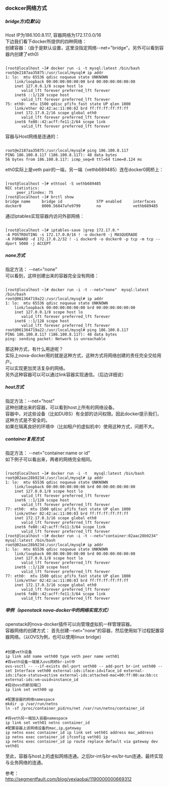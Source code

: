 ### dockcer网络方式
##### bridge方式(默认)
Host IP为186.100.8.117, 容器网络为172.17.0.0/16  
下边我们看下docker所提供的四种网络：  
创建容器：（由于是默认设置，这里没指定网络--net="bridge"。另外可以看到容器内创建了eth0)  
<pre><code>
[root@localhost ~]# docker run -i -t mysql:latest /bin/bash
root@e2187aa35875:/usr/local/mysql# ip addr
1: lo: <LOOPBACK,UP,LOWER_UP> mtu 65536 qdisc noqueue state UNKNOWN
    link/loopback 00:00:00:00:00:00 brd 00:00:00:00:00:00
    inet 127.0.0.1/8 scope host lo
       valid_lft forever preferred_lft forever
    inet6 ::1/128 scope host
       valid_lft forever preferred_lft forever
75: eth0: <BROADCAST,UP,LOWER_UP> mtu 1500 qdisc pfifo_fast state UP qlen 1000
    link/ether 02:42:ac:11:00:02 brd ff:ff:ff:ff:ff:ff
    inet 172.17.0.2/16 scope global eth0
       valid_lft forever preferred_lft forever
    inet6 fe80::42:acff:fe11:2/64 scope link
       valid_lft forever preferred_lft forever
</code></pre>
容器与Host网络是连通的：   
<pre><code>
root@e2187aa35875:/usr/local/mysql# ping 186.100.8.117
PING 186.100.8.117 (186.100.8.117): 48 data bytes
56 bytes from 186.100.8.117: icmp_seq=0 ttl=64 time=0.124 ms
</code></pre>
eth0实际上是veth pair的一端，另一端（vethb689485）连在docker0网桥上：
<pre><code>
[root@localhost ~]# ethtool -S vethb689485
NIC statistics:
     peer_ifindex: 75
[root@localhost ~]# brctl show
bridge name     bridge id               STP enabled     interfaces
docker0         8000.56847afe9799       no              vethb689485
</code></pre>
通过Iptables实现容器内访问外部网络：
<pre><code>
[root@localhost ~]# iptables-save |grep 172.17.0.*
-A POSTROUTING -s 172.17.0.0/16 ! -o docker0 -j MASQUERADE
-A FORWARD -d 172.17.0.2/32 ! -i docker0 -o docker0 -p tcp -m tcp --dport 5000 -j ACCEPT
</code></pre>

##### none方式
指定方法： --net="none"   
可以看到，这样创建出来的容器完全没有网络：   
<pre><code>
[root@localhost ~]# docker run -i -t --net="none"  mysql:latest /bin/bash
root@061364719a22:/usr/local/mysql# ip addr
1: lo: <LOOPBACK,UP,LOWER_UP> mtu 65536 qdisc noqueue state UNKNOWN
    link/loopback 00:00:00:00:00:00 brd 00:00:00:00:00:00
    inet 127.0.0.1/8 scope host lo
       valid_lft forever preferred_lft forever
    inet6 ::1/128 scope host
       valid_lft forever preferred_lft forever
root@061364719a22:/usr/local/mysql# ping 186.100.8.117
PING 186.100.8.117 (186.100.8.117): 48 data bytes
ping: sending packet: Network is unreachable
</code></pre>
那这种方式，有什么用途呢？  
实际上nova-docker用的就是这种方式，这种方式将网络创建的责任完全交给用户。  
可以实现更加灵活复杂的网络。   
另外这种容器可以可以通过link容器实现通信。（后边详细说）     

##### host方式  
指定方法：--net="host"   
这种创建出来的容器，可以看到host上所有的网络设备。    
容器中，对这些设备（比如DUBS）有全部的访问权限。因此docker提示我们，这种方式是不安全的。     
如果在隔离良好的环境中（比如租户的虚拟机中）使用这种方式，问题不大。   

##### container复用方式  
指定方法： --net="container:name or id"   
如下例子可以看出来，两者的网络完全相同。   
<pre><code>
[root@localhost ~]# docker run -i -t   mysql:latest /bin/bash
root@02aac28b9234:/usr/local/mysql# ip addr
1: lo: <LOOPBACK,UP,LOWER_UP> mtu 65536 qdisc noqueue state UNKNOWN
    link/loopback 00:00:00:00:00:00 brd 00:00:00:00:00:00
    inet 127.0.0.1/8 scope host lo
       valid_lft forever preferred_lft forever
    inet6 ::1/128 scope host
       valid_lft forever preferred_lft forever
77: eth0: <BROADCAST,UP,LOWER_UP> mtu 1500 qdisc pfifo_fast state UP qlen 1000
    link/ether 02:42:ac:11:00:03 brd ff:ff:ff:ff:ff:ff
    inet 172.17.0.3/16 scope global eth0
       valid_lft forever preferred_lft forever
    inet6 fe80::42:acff:fe11:3/64 scope link
       valid_lft forever preferred_lft forever
[root@localhost ~]# docker run -i -t --net="container:02aac28b9234"  mysql:latest /bin/bash
root@02aac28b9234:/usr/local/mysql# ip addr
1: lo: <LOOPBACK,UP,LOWER_UP> mtu 65536 qdisc noqueue state UNKNOWN
    link/loopback 00:00:00:00:00:00 brd 00:00:00:00:00:00
    inet 127.0.0.1/8 scope host lo
       valid_lft forever preferred_lft forever
    inet6 ::1/128 scope host
       valid_lft forever preferred_lft forever
77: eth0: <BROADCAST,UP,LOWER_UP> mtu 1500 qdisc pfifo_fast state UP qlen 1000
    link/ether 02:42:ac:11:00:03 brd ff:ff:ff:ff:ff:ff
    inet 172.17.0.3/16 scope global eth0
       valid_lft forever preferred_lft forever
    inet6 fe80::42:acff:fe11:3/64 scope link
       valid_lft forever preferred_lft forever
</code></pre>
##### 举例（openstack nova-docker中的网络实现方式）
openstack的nova-docker插件可以向管理虚拟机一样管理容器。  
容器网络的创建方式：
首先创建--net="none"的容器，然后使用如下过程配置容器网络。（以OVS为例，也可以使用linux bridge）   
<pre><code>
#创建veth设备
ip link add name veth00 type veth peer name veth01
#将veth设备一端接入ovs网桥br-int中
ovs-vsctl -- --if-exists del-port veth00 -- add-port br-int veth00 -- set Interface veth00 external-ids:iface-id=iface_id external-ids:iface-status=active external-ids:attached-mac=00:ff:00:aa:bb:cc external-ids:vm-uuid=instance_id
#启动ovs的新加端口
ip link set veth00 up 

#配置容器的网络namespace
mkdir -p /var/run/netns
ln -sf /proc/container_pid/ns/net /var/run/netns/container_id

#将veth另一端加入容器namespace
ip link set veth01 netns container_id
#配置容器上该网络设备的mac,ip,gateway
ip netns exec container_id ip link set veth01 address mac_address
ip netns exec container_id ifconfig veth01 ip 
ip netns exec container_id ip route replace default via gateway dev veth01
</code></pre>
至此，容器与host上的虚拟网络连通。之后br-int与br-ex/br-tun连通，最终实现与业务网络的连通。

参考：  
http://segmentfault.com/blog/yexiaobai/1190000000669312
